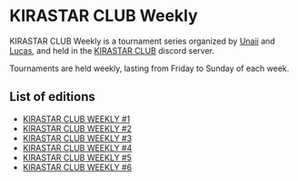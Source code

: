 # KIRASTAR CLUB Weekly

KIRASTAR CLUB Weekly is a tournament series organized by [Unaii](../../players/spanish/unaii.md) and [Lucas](../../players/spanish/lucas.md),
and held in the [KIRASTAR CLUB](https://discord.gg/YxeKrTCZUu) discord server. 

Tournaments are held weekly, lasting from Friday to Sunday of each week.

## List of editions

- [KIRASTAR CLUB WEEKLY #1](kirastar.md)
- [KIRASTAR CLUB WEEKLY #2](kirastar2.md)
- [KIRASTAR CLUB WEEKLY #3](kirastar3.md)
- [KIRASTAR CLUB WEEKLY #4](kirastar4.md)
- [KIRASTAR CLUB WEEKLY #5](kirastar5.md)
- [KIRASTAR CLUB WEEKLY #6](kirastar6.md)